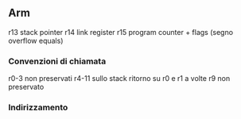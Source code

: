 
## Arm

r13 stack pointer
r14 link register
r15 program counter + flags (segno overflow equals)
### Convenzioni di chiamata
r0-3 non preservati
r4-11 sullo stack
ritorno su r0 e r1
a volte r9 non preservato
### Indirizzamento
